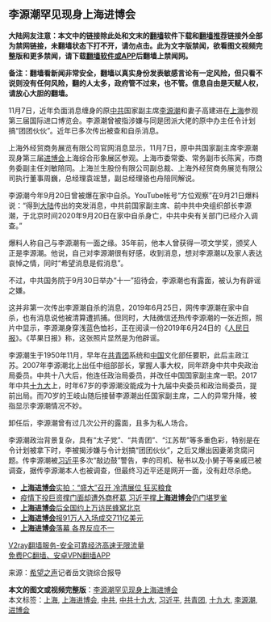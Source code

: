 <h2>李源潮罕见现身上海进博会</h2> <p class="notice"><b>大陆网友注意：本文中的链接除此处和文末的<a href="https://github.com/bannedbook/fanqiang" >翻墙</a>软件下载和<a href="https://github.com/killgcd/justmysocks/blob/master/README.md">翻墙推荐</a>链接外全部为禁网链接，未翻墙状态下打不开，请勿点击。此为文字版禁闻，欲看图文视频完整版和更多禁闻，请下载<a href="https://github.com/bannedbook/fanqiang">翻墙软件或APP</a>后翻墙上禁闻网。</p><p>备注：翻墙看新闻非常安全，翻墙以真实身份发表敏感言论有一定风险，但只看不说则没有任何风险，翻的人太多，政府管不过来，也不管。信息自由是天赋人权，请放心大胆的翻墙。</b></p>  <div class="entry"> <p id="conimg"></p> <p>11月7日，近年负面消息缠身的原<a href="https://www.bannedbook.org/bnews/tag/%e4%b8%ad%e5%85%b1/" class="st_tag internal_tag" rel="tag" title="标签 中共 下的日志">中共</a>国家副主席<a href="https://www.bannedbook.org/bnews/tag/%e6%9d%8e%e6%ba%90%e6%bd%ae/" class="st_tag internal_tag" rel="tag" title="标签 李源潮 下的日志">李源潮</a>和妻子高建进在<a href="https://www.bannedbook.org/bnews/tag/%e4%b8%8a%e6%b5%b7/" class="st_tag internal_tag" rel="tag" title="标签 上海 下的日志">上海</a>参观第三届国际进口博览会。李源潮曾被指涉嫌与同是团派大佬的原中办主任令计划搞“团团伙伙”。近年已多次传出被查和自杀消息。</p> <p>上海外经贸商务展览有限公司官网消息显示，11月7日，原中共国家副主席李源潮现身第三届<a href="https://www.bannedbook.org/bnews/tag/%E8%BF%9B%E5%8D%9A%E4%BC%9A/" class="st_tag internal_tag" rel="tag" title="标签 进博会 下的日志">进博会</a>上海综合形象展区参观。上海市委常委、常务副市长陈寅，市商务委副主任刘敏陪同。上海兰生股份有限公司副总裁、上海外经贸商务展览有限公司执行董事周巍，总经理袁竤慧，副总经理骆也舟陪同解说。</p>  <p>李源潮今年9月20日曾被爆在家中自杀。YouTube帐号“方位观察”在9月21日爆料说：“得到<span class='wp_keywordlink_affiliate'><a href="https://www.bannedbook.org/" title="大陆" target="_blank">大陆</a></span>传出的突发消息，中共前国家副主席、前中共中央组织部长李源潮，于北京时间2020年9月20日在家中自杀身亡，中共中央有关部门已经介入调查。”</p> <p>爆料人称自己与李源潮有一面之缘。35年前，他本人曾获得一项文学奖，颁奖人正是李源潮。他说，自己对李源潮很有好感，收到消息，想对李源潮以及家人表达哀悼之情，同时“希望消息是假消息”。</p> <p>不过，中共国务院于9月30日举办“十一”招待会，李源潮也有露面，被认为有辟谣之嫌。</p>  <p>这并非第一次传出李源潮自杀的消息，2019年6月25日，网传李源潮在家中自杀，也有消息说他被清算遭抓捕。但同时，大陆微信还热传李源潮的一张近照，照片中显示，李源潮身穿浅蓝色恤衫，正在阅读一份2019年6月24日的《<span class='wp_keywordlink'><a href="https://www.bannedbook.org/forum2/topic109.html" title="透视人民日报" target="_blank">人民日报</a></span>》。《苹果日报》称，这张照片显然是为他辟谣。</p> <p>李源潮生于1950年11月，早年在<a href="https://www.bannedbook.org/bnews/tag/%e5%85%b1%e9%9d%92%e5%9b%a2/" class="st_tag internal_tag" rel="tag" title="标签 共青团 下的日志">共青团</a>系统和<span class='wp_keywordlink_affiliate'><a href="https://www.bannedbook.org/" title="中国" target="_blank">中国</a></span>文化部任要职，此后主政江苏。2007年李源潮北上出任中组部部长，掌握人事大权，同年跻身中共中央政治局委员。中共十八大后，他连任政治局委员，并改任中国国家副主席一职。2017年中共<a href="https://www.bannedbook.org/bnews/tag/%e5%8d%81%e4%b9%9d%e5%a4%a7/" class="st_tag internal_tag" rel="tag" title="标签 十九大 下的日志">十九大</a>上，时年67岁的李源潮没能成为十九届中央委员和政治局委员，提前出局。而70岁的王岐山随后接替李源潮出任国家副主席，二人的异常升降，被指显示李源潮情况不妙。</p> <p>卸任后，李源潮曾有过几次公开的露面，且多为私人场合。</p>  <p>李源潮政治背景复杂，具有“太子党”、“共青团”、“江苏帮”等多重色彩，特别是在令计划被拿下时，李被揭涉嫌与令计划搞“团团伙伙”，之后又爆出因妻弟贪腐问题。传李源潮被<a href="https://www.bannedbook.org/bnews/tag/%e4%b9%a0%e8%bf%91%e5%b9%b3/" class="st_tag internal_tag" rel="tag" title="标签 习近平 下的日志">习近平</a>多次“敲边鼓”警告，李的司机、秘书以及小舅子等亲戚已被调查，据传李源潮本人也被调查，但最终习近平还是网开一面，没有赶尽杀绝。</p> <ul class='op-related-articles' title='相关阅读'> <li><a href='https://www.bannedbook.org/bnews/cnnews/20201107/1427112.html' target='_blank'><b>上海进博会</b>实拍：“盛大”召开 冷清展位 狂买粮食</a></li> <li><a href='https://www.bannedbook.org/bnews/headline/20201106/1426875.html' target='_blank'>疫情下投巨资撑门面却遭外商杯葛 习近平撑<b>上海进博会</b>仍门堪罗雀</a></li> <li><a href='https://www.bannedbook.org/bnews/renquan/20191114/1222728.html' target='_blank'><b>上海进博会</b>后全国约上万访民蜂窝北京</a></li> <li><a href='https://www.bannedbook.org/bnews/baitai/20191111/1221267.html' target='_blank'><b>上海进博会</b>报91万人入场成交711亿美元</a></li> <li><a href='https://www.bannedbook.org/bnews/headline/20191111/1220921.html' target='_blank'><b>上海进博会</b>落幕 各界反应不一</a></li> </ul> <p class="texttj"> <a href="https://www.bannedbook.org/forum23/topic22702.html" target="_blank">V2ray翻墙服务-安全可靠经济高速无限流量</a><br/> <a href="https://github.com/bannedbook/fanqiang/wiki/%E7%A6%81%E9%97%BB%E7%BD%91%E5%AE%89%E5%8D%93%E7%BF%BB%E5%A2%99%E6%96%B0%E9%97%BBAPP" target="_blank">免费PC翻墙、安卓VPN翻墙APP</a></p><p> 来源：<span class='wp_keywordlink_affiliate'><a href="https://www.soundofhope.org" title="希望之声" target="_blank">希望之声</a></span>记者岳文骁综合报导 </p><a name='sharetosocial'></a>       <div><b>本文的图文或视频完整版</b>：<a href='https://www.bannedbook.org/bnews/cnnews/20201115/1431206.html'>李源潮罕见现身上海进博会</a></div>  </div><!--END ENTRY--> <div class="postfooter"> <div>本文标签：<a href="https://www.bannedbook.org/bnews/tag/%e4%b8%8a%e6%b5%b7/" rel="tag">上海</a>, <a href="https://www.bannedbook.org/bnews/tag/%E4%B8%8A%E6%B5%B7%E8%BF%9B%E5%8D%9A%E4%BC%9A/" rel="tag">上海进博会</a>, <a href="https://www.bannedbook.org/bnews/tag/%e4%b8%ad%e5%85%b1/" rel="tag">中共</a>, <a href="https://www.bannedbook.org/bnews/tag/%e4%b8%ad%e5%85%b1%e5%8d%81%e4%b9%9d%e5%a4%a7/" rel="tag">中共十九大</a>, <a href="https://www.bannedbook.org/bnews/tag/%e4%b9%a0%e8%bf%91%e5%b9%b3/" rel="tag">习近平</a>, <a href="https://www.bannedbook.org/bnews/tag/%e5%85%b1%e9%9d%92%e5%9b%a2/" rel="tag">共青团</a>, <a href="https://www.bannedbook.org/bnews/tag/%e5%8d%81%e4%b9%9d%e5%a4%a7/" rel="tag">十九大</a>, <a href="https://www.bannedbook.org/bnews/tag/%e6%9d%8e%e6%ba%90%e6%bd%ae/" rel="tag">李源潮</a>, <a href="https://www.bannedbook.org/bnews/tag/%E8%BF%9B%E5%8D%9A%E4%BC%9A/" rel="tag">进博会</a></div>  </div><!--END POSTFOOTER--> 